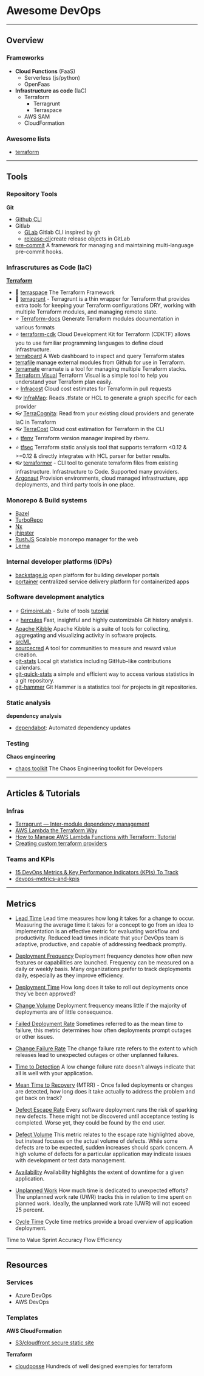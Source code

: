 # Awesome DevOps


------------------------------------------------------------------------------------------
## Overview

### Frameworks

* __Cloud Functions__ (FaaS)
  * Serverless (js/python)
  * OpenFaas
* __Infrastructure as code__ (IaC)
  * Terraform
    * Terragrunt
    * Terraspace
  * AWS SAM
  * CloudFormation

### Awesome lists
* [terraform](https://project-awesome.org/shuaibiyy/awesome-terraform)

------------------------------------------------------------------------------------------
## Tools

### Repository Tools

__Git__
* [Github CLI](https://cli.github.com/)
* Gitlab
  * [GLab](https://github.com/profclems/glab) Gitlab CLI inspired by gh
  * [release-cli](https://gitlab.com/gitlab-org/release-cli)create release objects in GitLab
* [pre-commit](https://pre-commit.com/) A framework for managing and maintaining multi-language pre-commit hooks.


### Infrascrutures as Code (IaC)

__[Terraform]()__
* 🌟 [terraspace](https://terraspace.cloud/) The Terraform Framework
* 🌟 [terragrunt]() - Terragrunt is a thin wrapper for Terraform that provides extra tools for keeping your Terraform configurations DRY, working with multiple Terraform modules, and managing remote state.
* ⭐ [Terraform-docs](https://terraform-docs.io/) Generate Terraform modules documentation in various formats
* ⭐ [terraform-cdk](https://github.com/hashicorp/terraform-cdk) Cloud Development Kit for Terraform (CDKTF) allows you to use familiar programming languages to define cloud infrastructure. 
* [terraboard](https://terraboard.io/) A Web dashboard to inspect and query Terraform states
* [terrafile](https://github.com/coretech/terrafile) manage external modules from Github for use in Terraform.
* [terramate](https://github.com/mineiros-io/terramate) erramate is a tool for managing multiple Terraform stacks.
* [Terraform Visual](https://github.com/hieven/terraform-visual) Terraform Visual is a simple tool to help you understand your Terraform plan easily.
* ⭐ [Infracost](https://www.infracost.io/) Cloud cost estimates for Terraform in pull requests
* 👓 [InfraMap](https://github.com/cycloidio/inframap): Reads .tfstate or HCL to generate a graph specific for each provider
* 👓 [TerraCognita](https://github.com/cycloidio/terracognita): Read from your existing cloud providers and generate IaC in Terraform
* 👓 [TerraCost](https://github.com/cycloidio/terracost) Cloud cost estimation for Terraform in the CLI
* ⭐ [tfenv](https://github.com/tfutils/tfenv) Terraform version manager inspired by rbenv.
* ⭐ [tfsec](https://github.com/aquasecurity/tfsec) Terraform static analysis tool that supports terraform <0.12 & >=0.12 & directly integrates with HCL parser for better results.
* 👓 [terraformer](https://github.com/GoogleCloudPlatform/terraformer) - CLI tool to generate terraform files from existing infrastructure. Infrastructure to Code. Supported many providers.
* [Argonaut](https://www.argonaut.dev/) Provision environments, cloud managed infrastructure, app deployments, and third party tools in one place.

### Monorepo & Build systems

* [Bazel]()
* [TurboRepo](https://turborepo.org/)
* [Nx](https://nx.dev/)
* [jhipster](https://www.jhipster.tech/installation/)
* [RushJS](https://rushjs.io/) Scalable monorepo manager for the web
* [Lerna](/)
  
### Internal developer platforms (IDPs)
* [backstage.io]() open platform for building developer portals
* [portainer]() centralized service delivery platform for containerized apps

### Software development analytics
* :star: [GrimoireLab](https://chaoss.github.io/grimoirelab/) - Suite of tools [tutorial](https://chaoss.github.io/grimoirelab-tutorial/)
* :star: [hercules]( https://github.com/src-d/hercules]) Fast, insightful and highly customizable Git history analysis.
* [Apache Kibble](https://kibble.apache.org/) Apache Kibble is a suite of tools for collecting, aggregating and visualizing activity in software projects.
* [srcML](https://www.srcml.org/)
* [sourcecred](https://sourcecred.io/) A tool for communities to measure and reward value creation.
* [git-stats](https://github.com/IonicaBizau/git-stats) Local git statistics including GitHub-like contributions calendars.
* [git-quick-stats](https://github.com/arzzen/git-quick-stats) a simple and efficient way to access various statistics in a git repository.
* [git-hammer](https://github.com/asharov/git-hammer) Git Hammer is a statistics tool for projects in git repositories.

### Static analysis

__dependency analysis__
* [dependabot](https://dependabot.com/): Automated dependency updates


### Testing

__Chaos engineering__
* [chaos toolkit](https://chaostoolkit.org/) The Chaos Engineering toolkit for Developers


------------------------------------------------------------------------------------------
## Articles & Tutorials

### Infras
* [Terragrunt — Inter-module dependency management](https://itnext.io/terragrunt-inter-module-dependency-management-36528693acdf)
* [AWS Lambda the Terraform Way](https://github.com/nsriram/lambda-the-terraform-way)
* [How to Manage AWS Lambda Functions with Terraform: Tutorial](https://spacelift.io/blog/terraform-aws-lambda)
* [Creating custom terraform providers](https://medium.com/@jozmo/creating-custom-terraform-providers-341311823fa2)

### Teams and KPIs
* [15 DevOps Metrics & Key Performance Indicators (KPIs) To Track](https://phoenixnap.com/blog/devops-metrics-kpis)
* [devops-metrics-and-kpis](https://www.appdynamics.com/topics/devops-metrics-and-kpis#~8-devops-resources)


------------------------------------------------------------------------------------------
## Metrics

* [Lead Time]() Lead time measures how long it takes for a change to occur. <br/> Measuring the average time it takes for a concept to go from an idea to implementation is an effective metric for evaluating workflow and productivity. Reduced lead times indicate that your DevOps team is adaptive, productive, and capable of addressing feedback promptly.
* [Deployment Frequency]() Deployment frequency denotes how often new features or capabilities are launched. Frequency can be measured on a daily or weekly basis. Many organizations prefer to track deployments daily, especially as they improve efficiency.
* [Deployment Time]() How long does it take to roll out deployments once they’ve been approved?
* [Change Volume]() Deployment frequency means little if the majority of deployments are of little consequence.
* [Failed Deployment Rate]() Sometimes referred to as the mean time to failure, this metric determines how often deployments prompt outages or other issues.
* [Change Failure Rate]() The change failure rate refers to the extent to which releases lead to unexpected outages or other unplanned failures.
* [Time to Detection]() A low change failure rate doesn’t always indicate that all is well with your application.
* [Mean Time to Recovery]() (MTRR) - Once failed deployments or changes are detected, how long does it take actually to address the problem and get back on track?

* [Defect Escape Rate]() Every software deployment runs the risk of sparking new defects. These might not be discovered until acceptance testing is completed. Worse yet, they could be found by the end user.
* [Defect Volume]() This metric relates to the escape rate highlighted above, but instead focuses on the actual volume of defects. While some defects are to be expected, sudden increases should spark concern. A high volume of defects for a particular application may indicate issues with development or test data management.
* [Availability]() Availability highlights the extent of downtime for a given application.
* [Unplanned Work]() How much time is dedicated to unexpected efforts? The unplanned work rate (UWR) tracks this in relation to time spent on planned work. Ideally, the unplanned work rate (UWR) will not exceed 25 percent.
* [Cycle Time]() Cycle time metrics provide a broad overview of application deployment.

Time to Value
Sprint Accuracy
Flow Efficiency

------------------------------------------------------------------------------------------

## Resources

### Services

* Azure DevOps
* AWS DevOps

### Templates

__AWS CloudFormation__  
* [S3/cloudfront secure static site](https://github.com/aws-samples/amazon-cloudfront-secure-static-site)
 
__Terraform__  
* [cloudposse](https://github.com/cloudposse) Hundreds of well designed exemples for terraform




